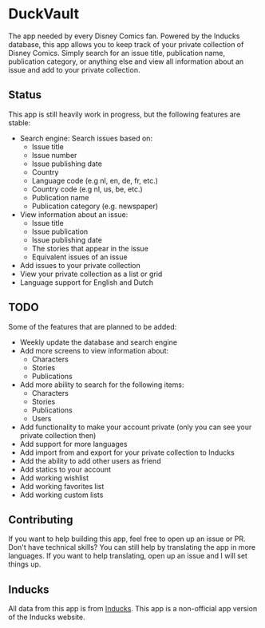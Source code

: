 # DuckVault
The app needed by every Disney Comics fan. Powered by the Inducks database, 
this app allows you to keep track of your private collection of Disney Comics.
Simply search for an issue title, publication name, publication category, 
or anything else and view all information about an issue and add to your private collection.

## Status
This app is still heavily work in progress, but the following features are stable:
- Search engine: Search issues based on:
  - Issue title
  - Issue number
  - Issue publishing date
  - Country
  - Language code (e.g nl, en, de, fr, etc.)
  - Country code (e.g nl, us, be, etc.)
  - Publication name
  - Publication category (e.g. newspaper)
- View information about an issue:
  - Issue title
  - Issue publication
  - Issue publishing date
  - The stories that appear in the issue
  - Equivalent issues of an issue
- Add issues to your private collection
- View your private collection as a list or grid
- Language support for English and Dutch

## TODO
Some of the features that are planned to be added: 
- Weekly update the database and search engine
- Add more screens to view information about:
  - Characters
  - Stories
  - Publications
- Add more ability to search for the following items:
  - Characters
  - Stories
  - Publications
  - Users
- Add functionality to make your account private (only you can see your private collection then)
- Add support for more languages
- Add import from and export for your private collection to Inducks 
- Add the ability to add other users as friend
- Add statics to your account
- Add working wishlist
- Add working favorites list
- Add working custom lists

## Contributing
If you want to help building this app, feel free to open up an issue or PR. 
Don't have technical skills? You can still help by translating the app in more languages. 
If you want to help translating, open up an issue and I will set things up. 

## Inducks
All data from this app is from [Inducks](https://inducks.org). This app is a non-official app version of the Inducks website. 

